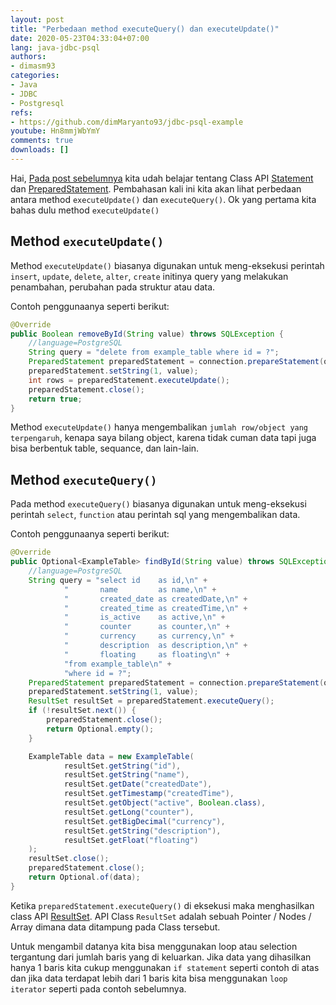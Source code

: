 ```yaml
---
layout: post
title: "Perbedaan method executeQuery() dan executeUpdate()"
date: 2020-05-23T04:33:04+07:00
lang: java-jdbc-psql
authors:
- dimasm93
categories:
- Java
- JDBC
- Postgresql
refs: 
- https://github.com/dimMaryanto93/jdbc-psql-example
youtube: Hn8mmjWbYmY
comments: true
downloads: []
---
```


Hai, [Pada post sebelumnya]() kita udah belajar tentang Class API [Statement](https://docs.oracle.com/javase/7/docs/api/java/sql/Statement.html) dan [PreparedStatement](https://docs.oracle.com/javase/7/docs/api/java/sql/PreparedStatement.html). Pembahasan kali ini kita akan lihat perbedaan antara method `executeUpdate()` dan `executeQuery()`. Ok yang pertama kita bahas dulu method `executeUpdate()`

## Method `executeUpdate()`

Method `executeUpdate()` biasanya digunakan untuk meng-eksekusi perintah `insert`, `update`, `delete`, `alter`, `create` initinya query yang melakukan penambahan, perubahan pada struktur atau data.

Contoh penggunaanya seperti berikut:

```java
@Override
public Boolean removeById(String value) throws SQLException {
    //language=PostgreSQL
    String query = "delete from example_table where id = ?";
    PreparedStatement preparedStatement = connection.prepareStatement(query);
    preparedStatement.setString(1, value);
    int rows = preparedStatement.executeUpdate();
    preparedStatement.close();
    return true;
}
```

Method `executeUpdate()` hanya mengembalikan `jumlah row/object yang terpengaruh`, kenapa saya bilang object, karena tidak cuman data tapi juga bisa berbentuk table, sequance, dan lain-lain.

## Method `executeQuery()`

Pada method `executeQuery()` biasanya digunakan untuk meng-eksekusi perintah `select`, `function` atau perintah sql yang mengembalikan data.

Contoh penggunaanya seperti berikut:

```java
@Override
public Optional<ExampleTable> findById(String value) throws SQLException {
    //language=PostgreSQL
    String query = "select id    as id,\n" +
            "       name         as name,\n" +
            "       created_date as createdDate,\n" +
            "       created_time as createdTime,\n" +
            "       is_active    as active,\n" +
            "       counter      as counter,\n" +
            "       currency     as currency,\n" +
            "       description  as description,\n" +
            "       floating     as floating\n" +
            "from example_table\n" +
            "where id = ?";
    PreparedStatement preparedStatement = connection.prepareStatement(query);
    preparedStatement.setString(1, value);
    ResultSet resultSet = preparedStatement.executeQuery();
    if (!resultSet.next()) {
        preparedStatement.close();
        return Optional.empty();
    }

    ExampleTable data = new ExampleTable(
            resultSet.getString("id"),
            resultSet.getString("name"),
            resultSet.getDate("createdDate"),
            resultSet.getTimestamp("createdTime"),
            resultSet.getObject("active", Boolean.class),
            resultSet.getLong("counter"),
            resultSet.getBigDecimal("currency"),
            resultSet.getString("description"),
            resultSet.getFloat("floating")
    );
    resultSet.close();
    preparedStatement.close();
    return Optional.of(data);
}
```

Ketika `preparedStatement.executeQuery()` di eksekusi maka menghasilkan class API [ResultSet](https://docs.oracle.com/javase/7/docs/api/java/sql/ResultSet.html). API Class `ResultSet` adalah sebuah Pointer / Nodes / Array dimana data ditampung pada Class tersebut. 

Untuk mengambil datanya kita bisa menggunakan loop atau selection tergantung dari jumlah baris yang di keluarkan. Jika data yang dihasilkan hanya 1 baris kita cukup menggunakan `if statement` seperti contoh di atas dan jika data terdapat lebih dari 1 baris kita bisa menggunakan `loop iterator` seperti pada contoh sebelumnya.